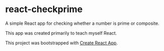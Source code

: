 # react-checkprime

A simple React app for checking whether a number is prime or composite.

This app was created primarily to teach myself React.

This project was bootstrapped with [Create React App](https://github.com/facebookincubator/create-react-app).
